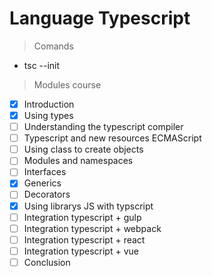# Language Typescript

> Comands

- tsc --init

> Modules course

- [x] Introduction
- [x] Using types
- [ ] Understanding the typescript compiler
- [ ] Typescript and new resources ECMAScript
- [ ] Using class to create objects
- [ ] Modules and namespaces
- [ ] Interfaces
- [x] Generics
- [ ] Decorators
- [x] Using librarys JS with typscript
- [ ] Integration typescript + gulp
- [ ] Integration typescript + webpack
- [ ] Integration typescript + react
- [ ] Integration typescript + vue
- [ ] Conclusion
